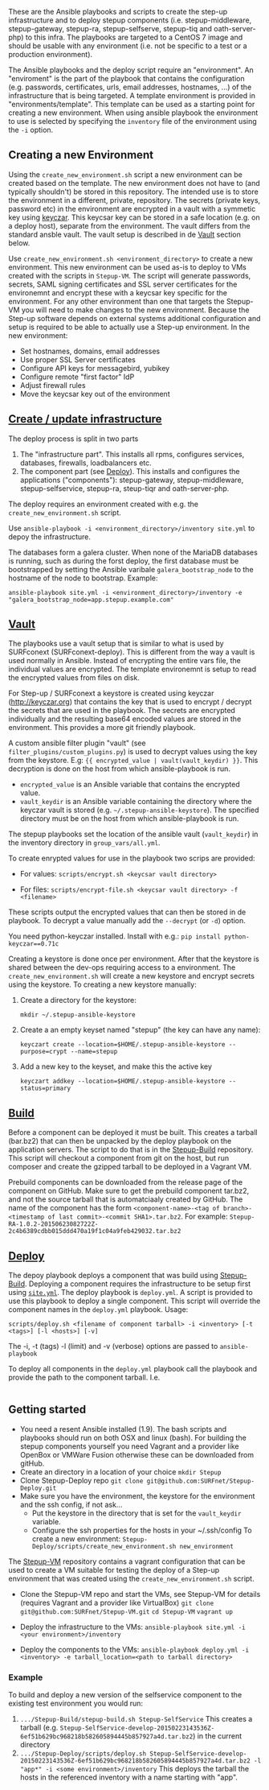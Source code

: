 These are the Ansible playbooks and scripts to create the step-up infrastructure and to deploy stepup components (i.e. stepup-middleware, stepup-gateway, stepup-ra, stepup-selfserve, stepup-tiq and oath-server-php) to this infra. The playbooks are targeted to a CentOS 7 image and should be usable with any environment (i.e. not be specific to a test or a production environment).

The Ansible playbooks and the deploy script require an "environment". An "enviroment" is the part of the playbook that contains the configuration (e.g. passwords, certificates, urls, email addresses, hostnames, ...) of the infrastructure that is being targeted. A template environment is provided in "environments/template". This template can be used as a starting point for creating a new environment. When using ansible playbook the environment to use is selected by specifying the ``inventory`` file of the environment using the ``-i`` option.

Creating a new Environment
--------------------------

Using the `create_new_environment.sh` script a new environment can be created based on the template. The new environment does not have to (and typically shouldn't) be stored in this repository. The intended use is to store the environment in a different, private, repository. The secrets (private keys, password etc) in the environment are encrypted in a vault with a symmetic key using [keyczar]. This keycsar key can be stored in a safe location (e.g. on a deploy host), separate from the environment. The vault differs from the standard ansble vault. The vault setup is described in de [Vault](#vault) section below.

Use `create_new_environment.sh <environment_directory>` to create a new environment. This new environment can be used as-is to deploy to VMs created with the scripts in `Stepup-VM`. The script will generate passwords, secrets, SAML signing certificates and SSL server certificates for the environemnt and encrypt these with a keycsar key specific for the environment. For any other environment than one that targets the Stepup-VM you will need to make changes to the new environment. Because the Step-up software depends on external systems additional configuration and setup is required to be able to actually use a Step-up environment. In the new environment:

* Set hostnames, domains, email addresses
* Use proper SSL Server certificates
* Configure API keys for messagebird, yubikey
* Configure remote "first factor" IdP
* Adjust firewall rules
* Move the keycsar key out of the environment

[Create / update infrastructure](id:site)
------------------------------

The deploy process is split in two parts

1. The "infrastructure part". This installs all rpms, configures services, databases, firewalls, loadbalancers etc. 
2. The component part (see [Deploy](#deploy)). This installs and configures the applications ("components"): stepup-gateway, stepup-middleware, stepup-selfservice, stepup-ra, steup-tiqr and oath-server-php.

The deploy requires an environment created with e.g. the `create_new_environment.sh` script.

Use `ansible-playbook -i <environment_directory>/inventory site.yml` to depoy the infrastructure.

The databases form a galera cluster. When none of the MariaDB databases is running, such as during the forst deploy, the first database must be bootstrapped by setting the Ansible varibale `galera_bootstrap_node` to the hostname of the node to bootstrap. Example:

`ansible-playbook site.yml -i <environment_directory>/inventory -e "galera_bootstrap_node=app.stepup.example.com"`


[Vault](id:vault)
-----

The playbooks use a vault setup that is similar to what is used by SURFconext (SURFconext-deploy). This is different from the way a vault is used normally in Ansible. Instead of encrypting the entire vars file, the individual values are encrypted. The template environemnt is setup to read the encrypted values from files on disk.

For Step-up / SURFconext a keystore is created using keyczar (http://keyczar.org) that contains the key that is used to encrypt / decrypt the secrets that are used in the playbook. The secrets are encrypted individually and the resulting base64 encoded values are stored in the environment. This provides a more git friendly playbook.

A custom ansible filter plugin "vault" (see `filter_plugins/custom_plugins.py`) is used to decrypt values using the key from the keystore. E.g: `{{ encrypted_value | vault(vault_keydir) }}`. This decryption is done on the host from which ansible-playbook is run.

* `encrypted_value` is an Ansible variable that contains the encrypted value.
* `vault_keydir` is an Ansible variable containing the directory where the keyczar vault is stored (e.g. `~/.stepup-ansible-keystore`). The specified directory must be on the host from which ansible-playbook is run.

The stepup playbooks set the location of the ansible vault (`vault_keydir`) in the inventory directory in `group_vars/all.yml`.


To create enrypted values for use in the playbook two scrips are provided:

* For values: `scripts/encrypt.sh <keycsar vault directory>`

* For files: `scripts/encrypt-file.sh <keycsar vault directory> -f <filename>`

These scripts output the encrypted values that can then be stored in de playbook. To decrypt a value manually add the `--decrypt` (or `-d`) option.

You need python-keyczar installed. Install with e.g.:
`pip install python-keyczar==0.71c`


Creating a keystore is done once per environment. After that the keystore is shared between the dev-ops requiring access to a environment. The `create_new_environment.sh` will create a new keystore and encrypt secrets using the keystore. To creating a new keystore manually:

1. Create a directory for the keystore:

   `mkdir ~/.stepup-ansible-keystore`

2. Create a an empty keyset named "stepup" (the key can have any name):

   `keyczart create --location=$HOME/.stepup-ansible-keystore --purpose=crypt --name=stepup`

3. Add a new key to the keyset, and make this the active key

   `keyczart addkey --location=$HOME/.stepup-ansible-keystore --status=primary`


[Build](id:build)
-----

Before a component can be deployed it must be built. This creates a tarball (bar.bz2) that can then be unpacked by the deploy playbook on the application servers. The script to do that is in the [Stepup-Build](https://github.com/SURFnet/Stepup-Build) repository. This script will checkout a component from git on the host, but run composer and create the gzipped tarball to be deployed in a Vagrant VM.

Prebuild components can be downloaded from the release page of the component on GitHub. Make sure to get the prebuild component tar.bz2, and not the source tarball that is automatciaaly created by GitHub. The name of the component has the form `<component-name>-<tag of branch>-<timestamp of last commit>-<commit SHA1>.tar.bz2`. For example:
``Stepup-RA-1.0.2-20150623082722Z-2c4b6389cdbb015ddd470a19f1c04a9feb429032.tar.bz2``

[Deploy](id:deploy)
------

The depoy playbook deploys a component that was build using [Stepup-Build](https://github.com/SURFnet/Stepup-Build). Deploying a component requires the infrastructure to be setup first using [``site.yml``](#site). The deploy playbook is `deploy.yml`. A script is provided to use this playbook to deploy a single component. This script will override the component names in the `deploy.yml` playbook. Usage:

   `scripts/deploy.sh <filename of component tarball> -i <inventory> [-t <tags>] [-l <hosts>] [-v]`

The -i, -t (tags) -l (limit) and -v (verbose) options are passed to ``ansible-playbook``

To deploy all components in the ``deploy.yml`` playbook call the playbook and provide the path to the component tarball. I.e.

```ansible-playbook deploy.yml -i <inventory> -e tarball_location=<path to tarball directory>''
```

Getting started
---------------

* You need a resent Ansible installed (1.9). The bash scripts and playbooks should run on both OSX and linux (bash). For building the
  stepup components yourself you need Vagrant and a provider like OpenBox or VMWare Fusion otherwise these can be downloaded from gitHub.
* Create an directory in a location of your choice
  `mkdir Stepup`
* Clone Stepup-Deploy repo
  `git clone git@github.com:SURFnet/Stepup-Deploy.git`
* Make sure you have the environment, the keystore for the environment and the ssh config, if not ask...
    * Put the keystore in the directory that is set for the `vault_keydir` variable.
    * Configure the ssh properties for the hosts in your ~/.ssh/config
  To create a new environment:
    `Stepup-Deploy/scripts/create_new_environment.sh new_environment`

The [Stepup-VM](https://github.com/SURFnet/Stepup-VM) repository contains a vagrant configuration that can be used to create a VM suitable for testing the deploy of a Step-up environment that was created using the `create_new_environment.sh` script.

* Clone the Stepup-VM repo and start the VMs, see Stepup-VM for details (requires Vagrant and a provider like VirtualBox)
  `git clone git@github.com:SURFnet/Stepup-VM.git`
  `cd Stepup-VM`
  `vagrant up`

* Deploy the infrastructure to the VMs:
  ```ansible-playbook site.yml -i <your environment>/inventory```
  
* Deploy the components to the VMs:
  ```ansible-playbook deploy.yml -i <inventory> -e tarball_location=<path to tarball directory>```
  

### Example ###

To build and deploy a new version of the selfservice component to the existing test environment you would run:

1. `.../Stepup-Build/stepup-build.sh Stepup-SelfService`
   This creates a tarball (e.g. `Stepup-SelfService-develop-20150223143536Z-6ef51b629bc968218b582605894445b857927a4d.tar.bz2`) in the current directory
2. `.../Stepup-Deploy/scripts/deploy.sh Stepup-SelfService-develop-20150223143536Z-6ef51b629bc968218b582605894445b857927a4d.tar.bz2 -l "app*" -i <some environment>/inventory`
   This deploys the tarball the hosts in the referenced inventory with a name starting with "app".
   
[keyczar]: http://www.keyczar.org "www.keyczar.org"

